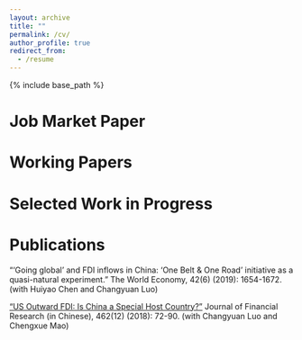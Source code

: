 ```yaml
---
layout: archive
title: ""
permalink: /cv/
author_profile: true
redirect_from:
  - /resume
---
```


{% include base_path %}

Job Market Paper
======


Working Papers
======

  
Selected Work in Progress
======


Publications
======
“‘Going global’ and FDI inflows in China: ‘One Belt & One Road’ initiative as a quasi-natural
experiment.” The World Economy, 42(6) (2019): 1654-1672. (with Huiyao Chen and Changyuan
Luo)


[“US Outward FDI: Is China a Special Host Country?”](https://qychai.github.io/PersonalWebsite/paper2_USFDItoCN.pdf) Journal of Financial Research (in Chinese),
462(12) (2018): 72-90. (with Changyuan Luo and Chengxue Mao)
